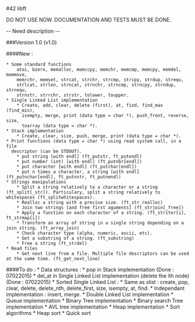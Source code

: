 #42 libft

DO NOT USE NOW. DOCUMENTATION AND TESTS MUST BE DONE.

-- Need description --

###Version 1.0 (v1.0)

####New :

    * Some standard functions
        atoi, bzero, memalloc, memccpy, memchr, memcmp, memcpy, memdel, memmove,
        memrchr, memset, strcat, strchr, strcmp, strcpy, strdup, strequ,
        strlcat, strlen, strncat, strnchr, strncmp, strncpy, strndup, strnequ,
        strnstr, strrchr, strstr, tolower, toupper.
    * Single Linked List implementation
        * Create, add, clear, delete (first), at, find, find_max (find_min),
          isempty, merge, print (data type = char *), push_front, reverse, size,
          toarray (data type = char *).
    * Stack implementation
        * Create, clear, size, push, merge, print (data type = char *).
    * Print functions (data type = char *) using read system call, in a file
      descriptor (can be STDOUT).
        * put string [with endl] (ft_putstr, ft_putendl)
        * put number (int) [with endl] (ft_putnbr[endl])
        * put character [with endl] (ft_putchar[endl])
        * put n times a character, a string [with endl] (ft_putnchar[endl], ft_putnstr, ft_putnendl)
    * Strings manipulations
        * Split a string relatively to a character or a string (ft_split[_str]). Particulary, split a string relatively to whitespaces (ft_splitwhitespaces).
        * Realloc a string with a precise size. (ft_str_realloc)
        * Join two strings [and free first aguments] (ft_strjoin[_free]) 
        * Apply a function on each character of a string. (ft_striter[i], ft_strmap[i])
        * Transform an array of string in a single string depending on a join string. (ft_array_join)
        * Check character type (alpha, numeric, ascii, etc).
        * Get a substring of a string. (ft_substring) 
        * Free a string (ft_strdel)
    * Read files
        * Get next line from a file. Multiple file descriptors can be used at the same time. (ft_get_next_line)

####To do :
    * Data structures :
        * pop in Stack implementation (Done : 07022015)
        * del_at in Single Linked List implementation (delete the ith node)
          (Done : 07022015)
        * Sorted Single Linked List :
            * Same as slist :
                create, pop, clear, delete, delete_nth, delete_first, size,
                isempty, at, find.
            * Independant implementation :
                insert, merge.
        * Double Linked List implementation
        * Queue implementation
        * Binary Tree implementation
        * Binary search Tree implementation
        * AVL tree implementation
        * Heap implementation
    * Sort algorithms
        * Heap sort
        * Quick sort

